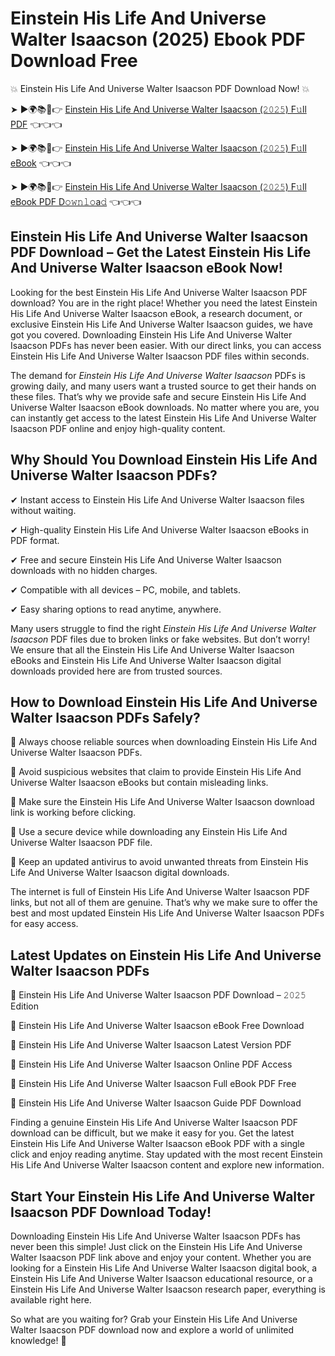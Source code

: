 # Einstein His Life And Universe Walter Isaacson (2025) Ebook PDF Download Free

💥 Einstein His Life And Universe Walter Isaacson PDF Download Now! 💥

➤ ►🌍📚📱👉 [Einstein His Life And Universe Walter Isaacson (𝟸𝟶𝟸𝟻) F𝚞ll PDF](https://getpdf.xyz/einstein-his-life-and-universe-walter-isaacson) 👈👈👈


➤ ►🌍📚📱👉 [Einstein His Life And Universe Walter Isaacson (𝟸𝟶𝟸𝟻) F𝚞ll eBook](https://getpdf.xyz/einstein-his-life-and-universe-walter-isaacson) 👈👈👈


➤ ►🌍📚📱👉 [Einstein His Life And Universe Walter Isaacson (𝟸𝟶𝟸𝟻) F𝚞ll eBook PDF D𝚘𝚠𝚗𝚕𝚘a𝚍](https://getpdf.xyz/einstein-his-life-and-universe-walter-isaacson) 👈👈👈


## Einstein His Life And Universe Walter Isaacson PDF Download – Get the Latest Einstein His Life And Universe Walter Isaacson eBook Now!

Looking for the best Einstein His Life And Universe Walter Isaacson PDF download? You are in the right place! Whether you need the latest Einstein His Life And Universe Walter Isaacson eBook, a research document, or exclusive Einstein His Life And Universe Walter Isaacson guides, we have got you covered. Downloading Einstein His Life And Universe Walter Isaacson PDFs has never been easier. With our direct links, you can access Einstein His Life And Universe Walter Isaacson PDF files within seconds.

The demand for *Einstein His Life And Universe Walter Isaacson* PDFs is growing daily, and many users want a trusted source to get their hands on these files. That’s why we provide safe and secure Einstein His Life And Universe Walter Isaacson eBook downloads. No matter where you are, you can instantly get access to the latest Einstein His Life And Universe Walter Isaacson PDF online and enjoy high-quality content.

## Why Should You Download Einstein His Life And Universe Walter Isaacson PDFs?

✔ Instant access to Einstein His Life And Universe Walter Isaacson files without waiting.

✔ High-quality Einstein His Life And Universe Walter Isaacson eBooks in PDF format.

✔ Free and secure Einstein His Life And Universe Walter Isaacson downloads with no hidden charges.

✔ Compatible with all devices – PC, mobile, and tablets.

✔ Easy sharing options to read anytime, anywhere.

Many users struggle to find the right *Einstein His Life And Universe Walter Isaacson* PDF files due to broken links or fake websites. But don’t worry! We ensure that all the Einstein His Life And Universe Walter Isaacson eBooks and Einstein His Life And Universe Walter Isaacson digital downloads provided here are from trusted sources.

## How to Download Einstein His Life And Universe Walter Isaacson PDFs Safely?

📌 Always choose reliable sources when downloading Einstein His Life And Universe Walter Isaacson PDFs.

📌 Avoid suspicious websites that claim to provide Einstein His Life And Universe Walter Isaacson eBooks but contain misleading links.

📌 Make sure the Einstein His Life And Universe Walter Isaacson download link is working before clicking.

📌 Use a secure device while downloading any Einstein His Life And Universe Walter Isaacson PDF file.

📌 Keep an updated antivirus to avoid unwanted threats from Einstein His Life And Universe Walter Isaacson digital downloads.

The internet is full of Einstein His Life And Universe Walter Isaacson PDF links, but not all of them are genuine. That’s why we make sure to offer the best and most updated Einstein His Life And Universe Walter Isaacson PDFs for easy access.

## Latest Updates on Einstein His Life And Universe Walter Isaacson PDFs

🔹 Einstein His Life And Universe Walter Isaacson PDF Download – 𝟸𝟶𝟸𝟻 Edition

🔹 Einstein His Life And Universe Walter Isaacson eBook Free Download

🔹 Einstein His Life And Universe Walter Isaacson Latest Version PDF

🔹 Einstein His Life And Universe Walter Isaacson Online PDF Access

🔹 Einstein His Life And Universe Walter Isaacson Full eBook PDF Free

🔹 Einstein His Life And Universe Walter Isaacson Guide PDF Download

Finding a genuine Einstein His Life And Universe Walter Isaacson PDF download can be difficult, but we make it easy for you. Get the latest Einstein His Life And Universe Walter Isaacson eBook PDF with a single click and enjoy reading anytime. Stay updated with the most recent Einstein His Life And Universe Walter Isaacson content and explore new information.

## Start Your Einstein His Life And Universe Walter Isaacson PDF Download Today!

Downloading Einstein His Life And Universe Walter Isaacson PDFs has never been this simple! Just click on the Einstein His Life And Universe Walter Isaacson PDF link above and enjoy your content. Whether you are looking for a Einstein His Life And Universe Walter Isaacson digital book, a Einstein His Life And Universe Walter Isaacson educational resource, or a Einstein His Life And Universe Walter Isaacson research paper, everything is available right here.

So what are you waiting for? Grab your Einstein His Life And Universe Walter Isaacson PDF download now and explore a world of unlimited knowledge! 🚀